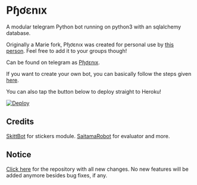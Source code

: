 # Pɧơɛnıх
A modular telegram Python bot running on python3 with an sqlalchemy database.

Originally a Marie fork, Pɧơɛnıх was created for personal use by [this person](https://t.me/TheRealPhoenix). Feel free to add it to your groups though!

Can be found on telegram as [Pɧơɛnıх](https://t.me/TheRealPhoenixBot).

If you want to create your own bot, you can basically follow the steps given [here](https://github.com/PaulSonOfLars/tgbot/blob/master/README.md).

You can also tap the button below to deploy straight to Heroku!

[![Deploy](https://www.herokucdn.com/deploy/button.svg)](https://heroku.com/deploy?template=https://github.com/agung-762/Phoenix)

## Credits
[SkittBot](https://github.com/skittles9823/SkittBot) for stickers module.
[SaitamaRobot](https://github.com/AnimeKaizoku/SaitamaRobot) for evaluator and more.

## Notice
[Click here](https://github.com/rsktg/TheRealPhoenixBot) for the repository with all new changes.
No new features will be added anymore besides bug fixes, if any.
